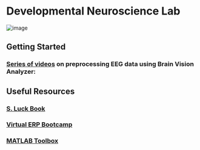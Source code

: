 # Developmental Neuroscience Lab

![image](https://user-images.githubusercontent.com/81769550/117694467-2db0d200-b18d-11eb-8a67-48c89e471847.png)

## Getting Started
 
### [Series of videos](https://jonahkember.github.io/Developmental-Neuroscience-Lab-Toolbox/Preprocessing_Videos) on preprocessing EEG data using Brain Vision Analyzer:

## Useful Resources
### [S. Luck Book](https://github.com/JonahKember/Developmental-Neuroscience-Lab-Toolbox/tree/gh-pages/Luck-Book)
### [Virtual ERP Bootcamp](https://courses.erpinfo.org/courses/Intro-to-ERPs)
### [MATLAB Toolbox](https://github.com/JonahKember/Developmental-Neuroscience-Lab-Toolbox)
